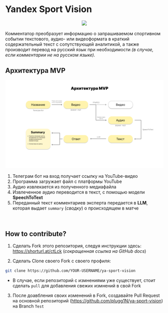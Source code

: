 <h1>Yandex Sport Vision</h1>

<p align="center">
<img src="https://img.shields.io/badge/PYTHON-black?style=for-the-badge&logo=python&logoColor=gold"/> <!--Py-->
</p>

Комментатор преобразует информацию о запрашиваемом спортивном событии текстового, аудио- или видеоформата в краткий содержательный текст с сопутствующей аналитикой, а также производит перевод на русский язык при необходимости *(в случае, если комментарии не на русском языке).*
<br>

<h2>Архитектура MVP</h2>

<img src='Images/architecture.png'>

<br>

1. Телеграм бот на вход получает ссылку на YouTube-видео
2. Программа загружает файл с платформы YouTube
3. Аудио извлекается из полученного медиафайла
4. Извлеченное аудио переводится в текст, с помощью модели **SpeechToText**
5. Переданный текст комментариев эксперта передается в **LLM**, которая выдает `summary` (*сводку*) о происходящем в матче

<br>

<h2>How to contribute?</h2>

1. Сделать Fork этого репозитория, следуя инструкции здесь: https://shorturl.at/ctLck (*сокращенная ссылка на GitHub docs*)

2. Сделать Clone своего Fork с своего профиля:
```bash
git clone https://github.com/YOUR-USERNAME/ya-sport-vision
```
- В случае, если репозиторий с измнениями уже существует, стоит сделать `pull` для добавления свежих измнений в свой Fork

3. После доавбления своих изменений в Fork, создавайте Pull Request на основной репозиторий (https://github.com/plugg1N/ya-sport-vision) на Branch `Test`
